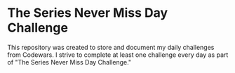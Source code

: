 # The Series Never Miss Day Challenge

This repository was created to store and document my daily challenges from Codewars. I strive to complete at least one challenge every day as part of "The Series Never Miss Day Challenge."
